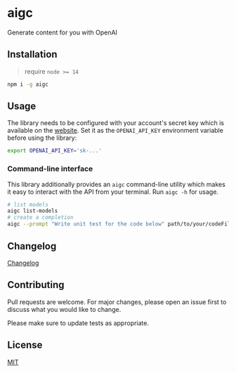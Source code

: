 # aigc

Generate content for you with OpenAI


## Installation

> require `node >= 14`


```bash
npm i -g aigc
```

## Usage

The library needs to be configured with your account's secret key which is available on the [website](https://beta.openai.com/account/api-keys). Set it as the `OPENAI_API_KEY` environment variable before using the library:

```bash
export OPENAI_API_KEY='sk-...'
```

### Command-line interface

This library additionally provides an `aigc` command-line utility which makes it easy to interact with the API from your terminal. Run `aigc -h` for usage.

```bash
# list models
aigc list-models
# create a completion
aigc --prompt "Write unit test for the code below" path/to/your/codeFile
```


<!--
## Roadmap

If you have ideas for releases in the future, it is a good idea to list them in the README.
-->

## Changelog

[Changelog](./CHANGELOG.md)


## Contributing

Pull requests are welcome. For major changes, please open an issue first to discuss what you would like to change.

Please make sure to update tests as appropriate.


## License

[MIT](https://choosealicense.com/licenses/mit/)
